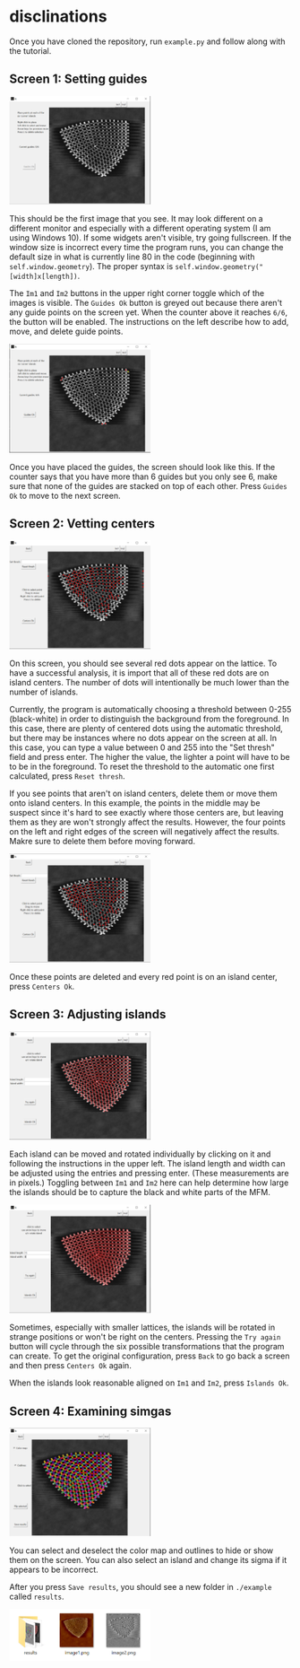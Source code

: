 # disclinations

Once you have cloned the repository, run `example.py` and follow along with the tutorial.

## Screen 1: Setting guides

<img src="https://github.com/hawleyalex/disclinations/blob/new-detection/example/tutorial_photos/tutorial1.PNG" width=50% />

This should be the first image that you see. It may look different on a different monitor and especially with a different operating system (I am using Windows 10). If some widgets aren't visible, try going fullscreen. If the window size is incorrect every time the program runs, you can change the default size in what is currently line 80 in the code (beginning with `self.window.geometry`). The proper syntax is `self.window.geometry("[width]x[length])`.

The `Im1` and `Im2` buttons in the upper right corner toggle which of the images is visible. The `Guides Ok` button is greyed out because there aren't any guide points on the screen yet. When the counter above it reaches `6/6`, the button will be enabled. The instructions on the left describe how to add, move, and delete guide points.

<img src="https://github.com/hawleyalex/disclinations/blob/new-detection/example/tutorial_photos/tutorial2.PNG" width=50% />

Once you have placed the guides, the screen should look like this. If the counter says that you have more than 6 guides but you only see 6, make sure that none of the guides are stacked on top of each other. Press `Guides Ok` to move to the next screen.

## Screen 2: Vetting centers

<img src="https://github.com/hawleyalex/disclinations/blob/new-detection/example/tutorial_photos/tutorial3.PNG" width=50% />

On this screen, you should see several red dots appear on the lattice. To have a successful analysis, it is import that all of these red dots are on island centers. The number of dots will intentionally be much lower than the number of islands.

Currently, the program is automatically choosing a threshold between 0-255 (black-white) in order to distinguish the background from the foreground. In this case, there are plenty of centered dots using the automatic threshold, but there may be instances where no dots appear on the screen at all. In this case, you can type a value between 0 and 255 into the "Set thresh" field and press enter. The higher the value, the lighter a point will have to be to be in the foreground. To reset the threshold to the automatic one first calculated, press `Reset thresh`.

If you see points that aren't on island centers, delete them or move them onto island centers. In this example, the points in the middle may be suspect since it's hard to see exactly where those centers are, but leaving them as they are won't strongly affect the results. However, the four points on the left and right edges of the screen will negatively affect the results. Makre sure to delete them before moving forward.

<img src="https://github.com/hawleyalex/disclinations/blob/new-detection/example/tutorial_photos/tutorial4.PNG" width=50% />

Once these points are deleted and every red point is on an island center, press `Centers Ok`.

## Screen 3: Adjusting islands

<img src="https://github.com/hawleyalex/disclinations/blob/new-detection/example/tutorial_photos/tutorial5.PNG" width=50% />

Each island can be moved and rotated individually by clicking on it and following the instructions in the upper left. The island length and width can be adjusted using the entries and pressing enter. (These measurements are in pixels.) Toggling between `Im1` and `Im2` here can help determine how large the islands should be to capture the black and white parts of the MFM.

<img src="https://github.com/hawleyalex/disclinations/blob/new-detection/example/tutorial_photos/tutorial6.PNG" width=50% />

Sometimes, especially with smaller lattices, the islands will be rotated in strange positions or won't be right on the centers. Pressing the `Try again` button will cycle through the six possible transformations that the program can create. To get the original configuration, press `Back` to go back a screen and then press `Centers Ok` again.

When the islands look reasonable aligned on `Im1` and `Im2`, press `Islands Ok`.

## Screen 4: Examining simgas

<img src="https://github.com/hawleyalex/disclinations/blob/new-detection/example/tutorial_photos/tutorial7.PNG" width=50% />

You can select and deselect the color map and outlines to hide or show them on the screen. You can also select an island and change its sigma if it appears to be incorrect.

After you press `Save results`, you should see a new folder in `./example` called `results`.

<img src="https://github.com/hawleyalex/disclinations/blob/new-detection/example/tutorial_photos/tutorial8.PNG" width=50% />


